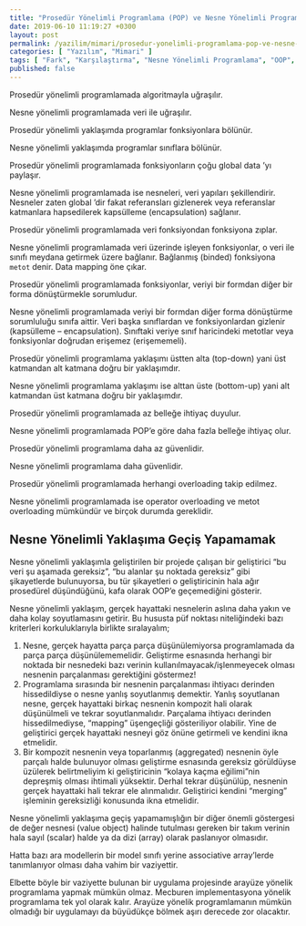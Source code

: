 ```yaml
---
title: "Prosedür Yönelimli Programlama (POP) ve Nesne Yönelimli Programlama (OOP) Paradigmaları Arasındaki Farklar Neler?"
date: 2019-06-10 11:19:27 +0300
layout: post
permalink: /yazilim/mimari/prosedur-yonelimli-programlama-pop-ve-nesne-yonelimli-programlama-oop-paradigmalari-arasindaki-farklar-neler
categories: [ "Yazılım", "Mimari" ]
tags: [ "Fark", "Karşılaştırma", "Nesne Yönelimli Programlama", "OOP", "POP", "Prosedür Yönelimli Programlama" ]
published: false
---
```


Prosedür yönelimli programlamada algoritmayla uğraşılır.

Nesne yönelimli programlamada veri ile uğraşılır.

Prosedür yönelimli yaklaşımda programlar fonksiyonlara bölünür.

Nesne yönelimli yaklaşımda programlar sınıflara bölünür.

Prosedür yönelimli programlamada fonksiyonların çoğu global data ’yı paylaşır.

Nesne yönelimli programlamada ise nesneleri, veri yapıları şekillendirir. Nesneler zaten global ’dir fakat referansları gizlenerek veya referanslar katmanlara hapsedilerek kapsülleme (encapsulation) sağlanır.

Prosedür yönelimli programlamada veri fonksiyondan fonksiyona zıplar.

Nesne yönelimli programlamada veri üzerinde işleyen fonksiyonlar, o veri ile sınıfı meydana getirmek üzere bağlanır. Bağlanmış (binded) fonksiyona `metot` denir. Data mapping öne çıkar.

Prosedür yönelimli programlamada fonksiyonlar, veriyi bir formdan diğer bir forma dönüştürmekle sorumludur.

Nesne yönelimli programlamada veriyi bir formdan diğer forma dönüştürme sorumluluğu sınıfa aittir. Veri başka sınıflardan ve fonksiyonlardan gizlenir (kapsülleme – encapsulation). Sınıftaki veriye sınıf haricindeki metotlar veya fonksiyonlar doğrudan erişemez (erişememeli).

Prosedür yönelimli programlama yaklaşımı üstten alta (top-down) yani üst katmandan alt katmana doğru bir yaklaşımdır.

Nesne yönelimli programlama yaklaşımı ise alttan üste (bottom-up) yani alt katmandan üst katmana doğru bir yaklaşımdır.

Prosedür yönelimli programlamada az belleğe ihtiyaç duyulur.

Nesne yönelimli programlamada POP’e göre daha fazla belleğe ihtiyaç olur.

Prosedür yönelimli programlama daha az güvenlidir.

Nesne yönelimli programlama daha güvenlidir.

Prosedür yönelimli programlamada herhangi overloading takip edilmez.

Nesne yönelimli programlamada ise operator overloading ve metot overloading mümkündür ve birçok durumda gereklidir.

## Nesne Yönelimli Yaklaşıma Geçiş Yapamamak

Nesne yönelimli yaklaşımla geliştirilen bir projede çalışan bir geliştirici “bu veri şu aşamada gereksiz”, “bu alanlar şu noktada gereksiz” gibi şikayetlerde bulunuyorsa, bu tür şikayetleri o geliştiricinin hala ağır prosedürel düşündüğünü, kafa olarak OOP’e geçemediğini gösterir.

Nesne yönelimli yaklaşım, gerçek hayattaki nesnelerin aslına daha yakın ve daha kolay soyutlamasını getirir. Bu hususta püf noktası niteliğindeki bazı kriterleri korkuluklarıyla birlikte sıralayalım;

1. Nesne, gerçek hayatta parça parça düşünülemiyorsa programlamada da parça parça düşünülememelidir. Geliştirme esnasında herhangi bir noktada bir nesnedeki bazı verinin kullanılmayacak/işlenmeyecek olması nesnenin parçalanması gerektiğini göstermez!
2. Programlama sırasında bir nesnenin parçalanması ihtiyacı derinden hissedildiyse o nesne yanlış soyutlanmış demektir. Yanlış soyutlanan nesne, gerçek hayattaki birkaç nesnenin kompozit hali olarak düşünülmeli ve tekrar soyutlanmalıdır. Parçalama ihtiyacı derinden hissedilmediyse, “mapping” üşengeçliği gösteriliyor olabilir. Yine de geliştirici gerçek hayattaki nesneyi göz önüne getirmeli ve kendini ikna etmelidir.
3. Bir kompozit nesnenin veya toparlanmış (aggregated) nesnenin öyle parçalı halde bulunuyor olması geliştirme esnasında gereksiz görüldüyse üzülerek belirtmeliyim ki geliştiricinin “kolaya kaçma eğilimi”nin depreşmiş olması ihtimali yüksektir. Derhal tekrar düşünülüp, nesnenin gerçek hayattaki hali tekrar ele alınmalıdır. Geliştirici kendini “merging” işleminin gereksizliği konusunda ikna etmelidir.

Nesne yönelimli yaklaşıma geçiş yapamamışlığın bir diğer önemli göstergesi de değer nesnesi (value object) halinde tutulması gereken bir takım verinin hala sayıl (scalar) halde ya da dizi (array) olarak paslanıyor olmasıdır.

Hatta bazı ara modellerin bir model sınıfı yerine associative array’lerde tanımlanıyor olması daha vahim bir vaziyettir.

Elbette böyle bir vaziyette bulunan bir uygulama projesinde arayüze yönelik programlama yapmak mümkün olmaz. Mecburen implementasyona yönelik programlama tek yol olarak kalır. Arayüze yönelik programlamanın mümkün olmadığı bir uygulamayı da büyüdükçe bölmek aşırı derecede zor olacaktır.